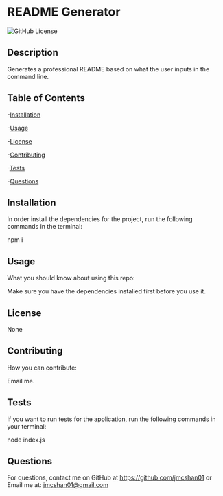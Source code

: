 # README Generator
![GitHub License](https://img.shields.io/badge/License-None-blue.svg)

## Description

Generates a professional README based on what the user inputs in the command line.

## Table of Contents

-[Installation](#installation)

-[Usage](#usage)

-[License](#license)

-[Contributing](#contributing)

-[Tests](#tests)

-[Questions](#questions)

## Installation

In order install the dependencies for the project, run the following commands in the terminal:

npm i

## Usage

What you should know about using this repo:

Make sure you have the dependencies installed first before you use it.

## License 

None

## Contributing

How you can contribute:

Email me.

## Tests

If you want to run tests for the application, run the following commands in your terminal:

node index.js

## Questions

For questions, contact me on GitHub at https://github.com/jmcshan01 or Email me at: jmcshan01@gmail.com